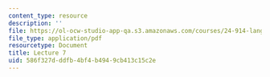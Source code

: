 ```yaml
---
content_type: resource
description: ''
file: https://ol-ocw-studio-app-qa.s3.amazonaws.com/courses/24-914-language-variation-and-change-spring-2019/586f327dddfb4bf4b4949cb413c15c2e_MIT24_914s19_lec7.pdf
file_type: application/pdf
resourcetype: Document
title: Lecture 7
uid: 586f327d-ddfb-4bf4-b494-9cb413c15c2e
---
```

